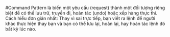 #Command Pattern 
là biến một yêu cầu (request) thành một đối tượng riêng biệt để có thể lưu trữ, truyền đi, hoàn tác (undo) hoặc xếp hàng thực thi.
Cách hiểu đơn giản nhất:
Thay vì sai trực tiếp, bạn viết ra lệnh để người khác thực hiện thay bạn và bạn có thể lưu lại, hoãn lại, hay hoàn tác lệnh đó bất kỳ lúc nào.

